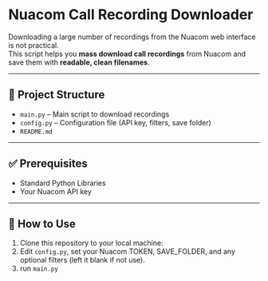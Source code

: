 # Nuacom Call Recording Downloader

Downloading a large number of recordings from the Nuacom web interface is not practical.  
This script helps you **mass download call recordings** from Nuacom and save them with **readable, clean filenames**.

---

## 📁 Project Structure

- `main.py` – Main script to download recordings
- `config.py` – Configuration file (API key, filters, save folder)
- `README.md` 

---

## ✅ Prerequisites

- Standard Python Libraries
- Your Nuacom API key

---

## 🚀 How to Use

1. Clone this repository to your local machine:
2. Edit `config.py`,
set your Nuacom TOKEN, SAVE_FOLDER, and any optional filters (left it blank if not use).
3. run `main.py`

